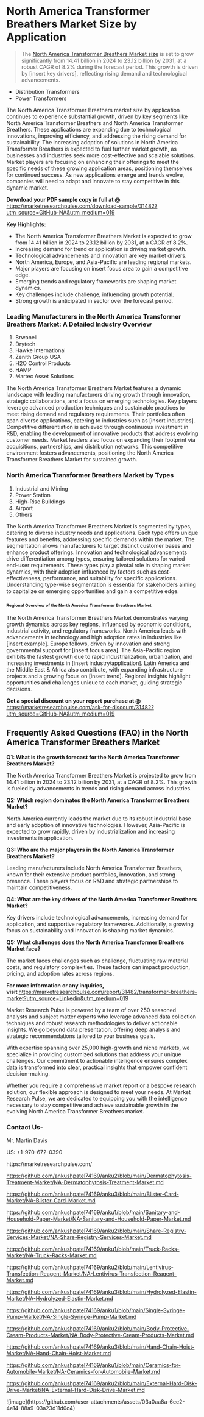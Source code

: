 <h1>North America Transformer Breathers Market&nbsp;Size by Application</h1><blockquote><p>The <a href="https://marketresearchpulse.com/download-sample/31482?utm_source=GitHub-NA&amp;utm_medium=019">North America Transformer Breathers Market size</a> is set to grow significantly from 14.41 billion in 2024 to 23.12 billion by 2031, at a robust CAGR of 8.2% during the forecast period. This growth is driven by [insert key drivers], reflecting rising demand and technological advancements.</p></blockquote><ul><li>Distribution Transformers<li> Power Transformers</li></ul><p>The North America Transformer Breathers market size by application continues to experience substantial growth, driven by key segments like North America Transformer Breathers and North America Transformer Breathers. These applications are expanding due to technological innovations, improving efficiency, and addressing the rising demand for sustainability. The increasing adoption of solutions in North America Transformer Breathers is expected to fuel further market growth, as businesses and industries seek more cost-effective and scalable solutions. Market players are focusing on enhancing their offerings to meet the specific needs of these growing application areas, positioning themselves for continued success. As new applications emerge and trends evolve, companies will need to adapt and innovate to stay competitive in this dynamic market.</p><p><strong>Download your PDF sample copy in full at @ </strong><a href="https://marketresearchpulse.com/download-sample/31482?utm_source=GitHub-NA&amp;utm_medium=019">https://marketresearchpulse.com/download-sample/31482?utm_source=GitHub-NA&amp;utm_medium=019</a></p><p><strong>Key Highlights: </strong></p><ul><li>The North America Transformer Breathers Market is expected to grow from 14.41 billion in 2024 to 23.12 billion by 2031, at a CAGR of 8.2%.</li><li>Increasing demand for trend or application is driving market growth.</li><li>Technological advancements and innovation are key market drivers.</li><li>North America, Europe, and Asia-Pacific are leading regional markets.</li><li>Major players are focusing on insert focus area to gain a competitive edge.</li><li>Emerging trends and regulatory frameworks are shaping market dynamics.</li><li>Key challenges include challenge, influencing growth potential.</li><li>Strong growth is anticipated in sector over the forecast period.</li></ul><h3>Leading Manufacturers in the North America Transformer Breathers Market: A Detailed Industry Overview</h3><ol><li>Brwonell</li><li>Drytech</li><li>Hawke International</li><li>Zenith Group USA</li><li>H2O Control Products</li><li>HAMP</li><li>Martec Asset Solutions</li></ol><div class="flex max-w-full flex-col flex-grow"><div class="min-h-8 text-message flex w-full flex-col items-end gap-2 whitespace-normal break-words [.text-message+&amp;]:mt-5" dir="auto" data-message-author-role="assistant" data-message-id="fd8432e4-4910-450d-b182-61b7bfb0a01f" data-message-model-slug="gpt-4o"><div class="flex w-full flex-col gap-1 empty:hidden first:pt-[3px]"><div class="markdown prose w-full break-words dark:prose-invert light"><p>The North America Transformer Breathers Market features a dynamic landscape with leading manufacturers driving growth through innovation, strategic collaborations, and a focus on emerging technologies. Key players leverage advanced production techniques and sustainable practices to meet rising demand and regulatory requirements. Their portfolios often span diverse applications, catering to industries such as [insert industries]. Competitive differentiation is achieved through continuous investment in R&amp;D, enabling the development of innovative products that address evolving customer needs. Market leaders also focus on expanding their footprint via acquisitions, partnerships, and distribution networks. This competitive environment fosters advancements, positioning the North America Transformer Breathers Market for sustained growth.</p></div></div></div></div><h3>North America Transformer Breathers Market by Types</h3><ol><li>Industrial and Mining<li> Power Station<li> High-Rise Buildings<li> Airport<li> Others</li></ol><div class="flex max-w-full flex-col flex-grow"><div class="min-h-8 text-message flex w-full flex-col items-end gap-2 whitespace-normal break-words [.text-message+&amp;]:mt-5" dir="auto" data-message-author-role="assistant" data-message-id="084470be-0bb7-4664-bddf-5156b4f41249" data-message-model-slug="gpt-4o-mini"><div class="flex w-full flex-col gap-1 empty:hidden first:pt-[3px]"><div class="markdown prose w-full break-words dark:prose-invert light"><p>The North America Transformer Breathers Market is segmented by types, catering to diverse industry needs and applications. Each type offers unique features and benefits, addressing specific demands within the market. The segmentation allows manufacturers to target distinct customer bases and enhance product offerings. Innovation and technological advancements drive differentiation among types, ensuring tailored solutions for varied end-user requirements. These types play a pivotal role in shaping market dynamics, with their adoption influenced by factors such as cost-effectiveness, performance, and suitability for specific applications. Understanding type-wise segmentation is essential for stakeholders aiming to capitalize on emerging opportunities and gain a competitive edge.</p></div></div></div></div><h3><span style="font-size: 11px;">Regional Overview of the North America Transformer Breathers Market</span></h3><div class="flex max-w-full flex-col flex-grow"><div class="min-h-8 text-message flex w-full flex-col items-end gap-2 whitespace-normal break-words [.text-message+&amp;]:mt-5" dir="auto" data-message-author-role="assistant" data-message-id="e9038762-ce64-4e30-91c9-9bd413514231" data-message-model-slug="gpt-4o-mini"><div class="flex w-full flex-col gap-1 empty:hidden first:pt-[3px]"><div class="markdown prose w-full break-words dark:prose-invert light"><p>The North America Transformer Breathers Market demonstrates varying growth dynamics across key regions, influenced by economic conditions, industrial activity, and regulatory frameworks. North America leads with advancements in technology and high adoption rates in industries like [insert example]. Europe follows, driven by innovation and strong governmental support for [insert focus area]. The Asia-Pacific region exhibits the fastest growth due to rapid industrialization, urbanization, and increasing investments in [insert industry/application]. Latin America and the Middle East &amp; Africa also contribute, with expanding infrastructure projects and a growing focus on [insert trend]. Regional insights highlight opportunities and challenges unique to each market, guiding strategic decisions.</p></div></div></div></div><p><strong>Get a special discount on your report purchase at @ </strong><a href="https://marketresearchpulse.com/ask-for-discount/31482?utm_source=GitHub-NA&amp;utm_medium=019">https://marketresearchpulse.com/ask-for-discount/31482?utm_source=GitHub-NA&amp;utm_medium=019</a></p><h2>Frequently Asked Questions (FAQ) in the North America Transformer Breathers Market</h2><p><strong>Q1: What is the growth forecast for the North America Transformer Breathers Market?</strong></p><p>The North America Transformer Breathers Market is projected to grow from 14.41 billion in 2024 to 23.12 billion by 2031, at a CAGR of 8.2%. This growth is fueled by advancements in trends and rising demand across industries.</p><p><strong>Q2: Which region dominates the North America Transformer Breathers Market?</strong></p><p>North America currently leads the market due to its robust industrial base and early adoption of innovative technologies. However, Asia-Pacific is expected to grow rapidly, driven by industrialization and increasing investments in application.</p><p><strong>Q3: Who are the major players in the North America Transformer Breathers Market?</strong></p><p>Leading manufacturers include North America Transformer Breathers, known for their extensive product portfolios, innovation, and strong presence. These players focus on R&amp;D and strategic partnerships to maintain competitiveness.</p><p><strong>Q4: What are the key drivers of the North America Transformer Breathers Market?</strong></p><p>Key drivers include technological advancements, increasing demand for application, and supportive regulatory frameworks. Additionally, a growing focus on sustainability and innovation is shaping market dynamics.</p><p><strong>Q5: What challenges does the North America Transformer Breathers Market face?</strong></p><p>The market faces challenges such as challenge, fluctuating raw material costs, and regulatory complexities. These factors can impact production, pricing, and adoption rates across regions.</p><p><strong>For more information or any inquiries, visit&nbsp;</strong><a href="https://marketresearchpulse.com/report/31482/transformer-breathers-market?utm_source=Linkedin&utm_medium=019">https://marketresearchpulse.com/report/31482/transformer-breathers-market?utm_source=Linkedin&utm_medium=019</a></p><p>Market Research Pulse is powered by a team of over 250 seasoned analysts and subject matter experts who leverage advanced data collection techniques and robust research methodologies to deliver actionable insights. We go beyond data presentation, offering deep analysis and strategic recommendations tailored to your business goals.</p><p>With expertise spanning over 25,000 high-growth and niche markets, we specialize in providing customized solutions that address your unique challenges. Our commitment to actionable intelligence ensures complex data is transformed into clear, practical insights that empower confident decision-making.</p><p>Whether you require a comprehensive market report or a bespoke research solution, our flexible approach is designed to meet your needs. At Market Research Pulse, we are dedicated to equipping you with the intelligence necessary to stay competitive and achieve sustainable growth in the evolving North America Transformer Breathers market.</p><h3><strong>Contact Us-</strong></h3><p>Mr. Martin Davis</p><p>US: +1-970-672-0390</p><p>https://marketresearchpulse.com/</p><p><a href="https://github.com/ankushpatel74169/anku2/blob/main/Dermatophytosis-Treatment-Market/NA-Dermatophytosis-Treatment-Market.md">https://github.com/ankushpatel74169/anku2/blob/main/Dermatophytosis-Treatment-Market/NA-Dermatophytosis-Treatment-Market.md</a></p><p><a href="https://github.com/ankushpatel74169/anku3/blob/main/Blister-Card-Market/NA-Blister-Card-Market.md">https://github.com/ankushpatel74169/anku3/blob/main/Blister-Card-Market/NA-Blister-Card-Market.md</a></p><p><a href="https://github.com/ankushpatel74169/anku1/blob/main/Sanitary-and-Household-Paper-Market/NA-Sanitary-and-Household-Paper-Market.md">https://github.com/ankushpatel74169/anku1/blob/main/Sanitary-and-Household-Paper-Market/NA-Sanitary-and-Household-Paper-Market.md</a></p><p><a href="https://github.com/ankushpatel74169/anku2/blob/main/Share-Registry-Services-Market/NA-Share-Registry-Services-Market.md">https://github.com/ankushpatel74169/anku2/blob/main/Share-Registry-Services-Market/NA-Share-Registry-Services-Market.md</a></p><p><a href="https://github.com/ankushpatel74169/anku1/blob/main/Truck-Racks-Market/NA-Truck-Racks-Market.md">https://github.com/ankushpatel74169/anku1/blob/main/Truck-Racks-Market/NA-Truck-Racks-Market.md</a></p><p><a href="https://github.com/ankushpatel74169/anku2/blob/main/Lentivirus-Transfection-Reagent-Market/NA-Lentivirus-Transfection-Reagent-Market.md">https://github.com/ankushpatel74169/anku2/blob/main/Lentivirus-Transfection-Reagent-Market/NA-Lentivirus-Transfection-Reagent-Market.md</a></p><p><a href="https://github.com/ankushpatel74169/anku3/blob/main/Hydrolyzed-Elastin-Market/NA-Hydrolyzed-Elastin-Market.md">https://github.com/ankushpatel74169/anku3/blob/main/Hydrolyzed-Elastin-Market/NA-Hydrolyzed-Elastin-Market.md</a></p><p><a href="https://github.com/ankushpatel74169/anku1/blob/main/Single-Syringe-Pump-Market/NA-Single-Syringe-Pump-Market.md">https://github.com/ankushpatel74169/anku1/blob/main/Single-Syringe-Pump-Market/NA-Single-Syringe-Pump-Market.md</a></p><p><a href="https://github.com/ankushpatel74169/anku2/blob/main/Body-Protective-Cream-Products-Market/NA-Body-Protective-Cream-Products-Market.md">https://github.com/ankushpatel74169/anku2/blob/main/Body-Protective-Cream-Products-Market/NA-Body-Protective-Cream-Products-Market.md</a></p><p><a href="https://github.com/ankushpatel74169/anku3/blob/main/Hand-Chain-Hoist-Market/NA-Hand-Chain-Hoist-Market.md">https://github.com/ankushpatel74169/anku3/blob/main/Hand-Chain-Hoist-Market/NA-Hand-Chain-Hoist-Market.md</a></p><p><a href="https://github.com/ankushpatel74169/anku1/blob/main/Ceramics-for-Automobile-Market/NA-Ceramics-for-Automobile-Market.md">https://github.com/ankushpatel74169/anku1/blob/main/Ceramics-for-Automobile-Market/NA-Ceramics-for-Automobile-Market.md</a></p><p><a href="https://github.com/ankushpatel74169/anku2/blob/main/External-Hard-Disk-Drive-Market/NA-External-Hard-Disk-Drive-Market.md">https://github.com/ankushpatel74169/anku2/blob/main/External-Hard-Disk-Drive-Market/NA-External-Hard-Disk-Drive-Market.md</a></p>
![image](https://github.com/user-attachments/assets/03a0aa8a-6ee2-4e14-88a9-03a23d11d0c4)

